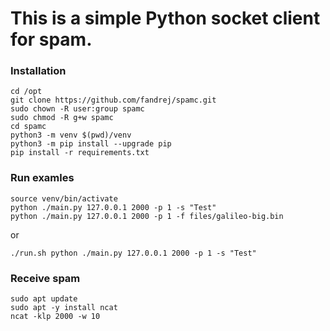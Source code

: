 # This is a simple Python socket client for spam.
### Installation
```
cd /opt
git clone https://github.com/fandrej/spamc.git
sudo chown -R user:group spamc
sudo chmod -R g+w spamc
cd spamc
python3 -m venv $(pwd)/venv
python3 -m pip install --upgrade pip
pip install -r requirements.txt
```

### Run examles
```
source venv/bin/activate
python ./main.py 127.0.0.1 2000 -p 1 -s "Test"
python ./main.py 127.0.0.1 2000 -p 1 -f files/galileo-big.bin
```   
or
```
./run.sh python ./main.py 127.0.0.1 2000 -p 1 -s "Test"
```

### Receive spam
```
sudo apt update
sudo apt -y install ncat
ncat -klp 2000 -w 10
```
